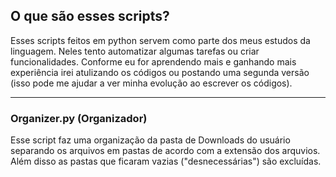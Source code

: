 ## O que são esses scripts?
Esses scripts feitos em python servem como parte dos meus estudos 
da linguagem. Neles tento automatizar algumas tarefas ou criar 
funcionalidades. Conforme eu for aprendendo mais e ganhando mais 
experiência irei atulizando os códigos ou postando uma segunda 
versão (isso pode me ajudar a ver minha evolução ao escrever os 
códigos).

---

### Organizer.py (Organizador)
Esse script faz uma organização da pasta de Downloads do usuário
separando os arquivos em pastas de acordo com a extensão dos
arquvios. Além disso as pastas que ficaram vazias ("desnecessárias")
são excluídas.

